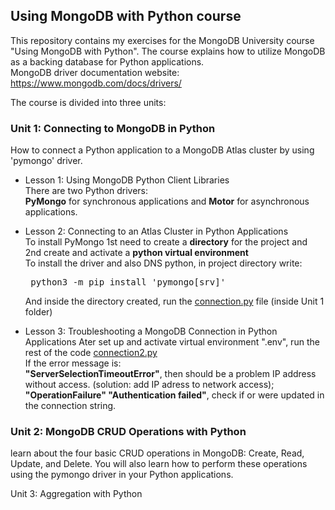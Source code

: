 ## Using MongoDB with Python course

This repository contains my exercises for the MongoDB University course "Using MongoDB with Python". 
The course explains how to utilize MongoDB as a backing database for Python applications.  
MongoDB driver documentation website: https://www.mongodb.com/docs/drivers/

The course is divided into three units:

### Unit 1: Connecting to MongoDB in Python 
How to connect a Python application to a MongoDB Atlas cluster by using 'pymongo' driver. 

* Lesson 1: Using MongoDB Python Client Libraries  
There are two Python drivers:  
**PyMongo** for synchronous applications and **Motor** for asynchronous applications. 

* Lesson 2: Connecting to an Atlas Cluster in Python Applications  
To install PyMongo 1st need to create a **directory** for the project and 2nd create and activate a **python virtual environment**   
To install the driver and also DNS python, in project directory write: <pre> python3 -m pip install 'pymongo[srv]' </pre>
And inside the directory created, run the [connection.py](https://github.com/Princesacorderosa/MongoDB_with_python/blob/main/Unit%201%20-%20Connecting%20to%20MongoDB%20in%20Python/connection.py) file (inside Unit 1 folder) 

* Lesson 3: Troubleshooting a MongoDB Connection in Python Applications
Ater set up and activate virtual environment ".env", run the rest of the code [connection2.py](https://github.com/Princesacorderosa/MongoDB_with_python/blob/main/Unit%201%20-%20Connecting%20to%20MongoDB%20in%20Python/connection2.py)  
If the error message is:  
 **"ServerSelectionTimeoutError"**, then should be a problem IP address without access. (solution: add IP adress to network access);  
 **"OperationFailure" "Authentication failed"**, check if <username> or <password> were updated in the connection string.
 
 
### Unit 2: MongoDB CRUD Operations with Python  
learn about the four basic CRUD operations in MongoDB: Create, Read, Update, and Delete. You will also learn how to perform these operations using the pymongo driver in your Python applications.

Unit 3: Aggregation with Python

